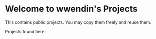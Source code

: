 # Welcome to wwendin's Projects

This contains public projects.  You may copy them freely and reuse them.

Projects found here:
